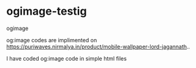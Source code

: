 # ogimage-testig
ogimage

og:image codes are implimented on https://puriwaves.nirmalya.in/product/mobile-wallpaper-lord-jagannath..

I have coded og:image code in simple html files
